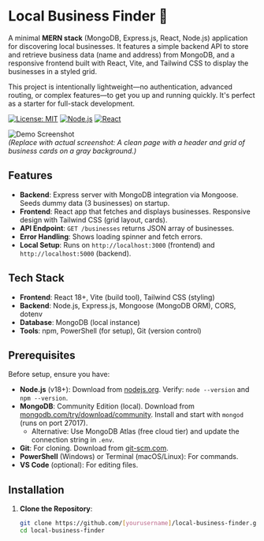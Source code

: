 # Local Business Finder 🚀

A minimal **MERN stack** (MongoDB, Express.js, React, Node.js) application for discovering local businesses. It features a simple backend API to store and retrieve business data (name and address) from MongoDB, and a responsive frontend built with React, Vite, and Tailwind CSS to display the businesses in a styled grid.

This project is intentionally lightweight—no authentication, advanced routing, or complex features—to get you up and running quickly. It's perfect as a starter for full-stack development.

[![License: MIT](https://img.shields.io/badge/License-MIT-yellow.svg)](https://opensource.org/licenses/MIT)
[![Node.js](https://img.shields.io/badge/Node.js-v18%2B-green.svg)](https://nodejs.org)
[![React](https://img.shields.io/badge/React-18%2B-blue.svg)](https://reactjs.org)

![Demo Screenshot](https://via.placeholder.com/800x400?text=Local+Business+Finder+Demo)  
*(Replace with actual screenshot: A clean page with a header and grid of business cards on a gray background.)*

## Features
- **Backend**: Express server with MongoDB integration via Mongoose. Seeds dummy data (3 businesses) on startup.
- **Frontend**: React app that fetches and displays businesses. Responsive design with Tailwind CSS (grid layout, cards).
- **API Endpoint**: `GET /businesses` returns JSON array of businesses.
- **Error Handling**: Shows loading spinner and fetch errors.
- **Local Setup**: Runs on `http://localhost:3000` (frontend) and `http://localhost:5000` (backend).

## Tech Stack
- **Frontend**: React 18+, Vite (build tool), Tailwind CSS (styling)
- **Backend**: Node.js, Express.js, Mongoose (MongoDB ORM), CORS, dotenv
- **Database**: MongoDB (local instance)
- **Tools**: npm, PowerShell (for setup), Git (version control)

## Prerequisites
Before setup, ensure you have:
- **Node.js** (v18+): Download from [nodejs.org](https://nodejs.org). Verify: `node --version` and `npm --version`.
- **MongoDB**: Community Edition (local). Download from [mongodb.com/try/download/community](https://www.mongodb.com/try/download/community). Install and start with `mongod` (runs on port 27017).
  - Alternative: Use MongoDB Atlas (free cloud tier) and update the connection string in `.env`.
- **Git**: For cloning. Download from [git-scm.com](https://git-scm.com).
- **PowerShell** (Windows) or Terminal (macOS/Linux): For commands.
- **VS Code** (optional): For editing files.

## Installation
1. **Clone the Repository**:
   ```bash
   git clone https://github.com/[yourusername]/local-business-finder.git
   cd local-business-finder
